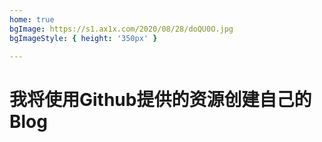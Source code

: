 ```yaml
---
home: true
bgImage: https://s1.ax1x.com/2020/08/28/doQU0O.jpg
bgImageStyle: { height: '350px' }

---
```


# 我将使用Github提供的资源创建自己的Blog